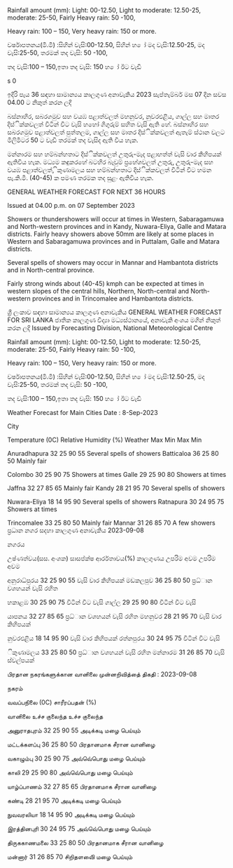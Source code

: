 Rainfall amount (mm): Light: 00-12.50, Light to moderate: 12.50-25, moderate: 25-50, Fairly Heavy rain: 50 -100,

Heavy rain: 100 – 150, Very heavy rain: 150 or more.

වර්ෂාපතනය(මි.මී) :සිහින් වැසි:00-12.50, සිහින් හ ෝ මද වැසි:12.50-25, මද වැසි:25-50, තරමක් තද වැසි: 50 -100,

තද වැසි:100 – 150,ඉතා තද වැසි: 150 හ ෝ ඊට වැඩි

s 0

ඉදිරි පැය 36 සඳහා සාමාන්‍යය කාලගුණ අනාවැකිය 2023 සැප්තැම්බර් මස 07 දින සවස 04.00 ට නිකුත් කරන ලදි

බස්නාහිර, සබරගමුව සහ වයඹ පළාත්වලත් මහනුවර, නුවරඑළිය, ගාල්ල සහ මාතර දිස්ික්කවලත් විටින් විට වැසි හහෝ ගිගුරුම් සහිත වැසි ඇති හේ. බස්නාහිර සහ සබරගමුව පළාත්වලත් පුත්තලම, ගාල්ල සහ මාතර දිස්ික්කවලත් ඇතැම් ස්ථාන වලට මිලිමීටර 50 ට වැඩි තරමක් තද වැසිද ඇති විය හැක.

මන්නාරම සහ හම්බන්හතාට දිස්ික්කවලත් උතුරු-මැද පළාහත්ත් වැසි වාර කිහිපයක් ඇතිවිය හැක. මධ්‍යම කඳුකරහේ බටහිර බෑවුම් ප්‍රහේශවලත් උතුරු, උතුරු-මැද සහ වයඹ පළාත්වලත්, ිකුණාමලය සහ හම්බන්හතාට දිස්ික්කවලත් විටින් විට හමන පැ.කි.මී. (40-45) ක පමණ තරමක තද සුළං ඇතිවිය හැක.

GENERAL WEATHER FORECAST FOR NEXT 36 HOURS

Issued at 04.00 p.m. on 07 September 2023

Showers or thundershowers will occur at times in Western, Sabaragamuwa and North-western provinces and in Kandy, Nuwara-Eliya, Galle and Matara districts. Fairly heavy showers above 50mm are likely at some places in Western and Sabaragamuwa provinces and in Puttalam, Galle and Matara districts.

Several spells of showers may occur in Mannar and Hambantota districts and in North-central province.

Fairly strong winds about (40-45) kmph can be expected at times in western slopes of the central hills, Northern, North-central and North-western provinces and in Trincomalee and Hambantota districts.

ශ්‍රී ලංකාව සඳහා සාමාන්‍යය කාලගුණ අනාවැකිය GENERAL WEATHER FORECAST FOR SRI LANKA ජාතික කාලගුණ විද්‍යා මධ්‍යස්ථානයේ, අනාවැකි අංශය මගින් නිකුත් කරන ලදි Issued by Forecasting Division, National Meteorological Centre

Rainfall amount (mm): Light: 00-12.50, Light to moderate: 12.50-25, moderate: 25-50, Fairly Heavy rain: 50 -100,

Heavy rain: 100 – 150, Very heavy rain: 150 or more.

වර්ෂාපතනය(මි.මී) :සිහින් වැසි:00-12.50, සිහින් හ ෝ මද වැසි:12.50-25, මද වැසි:25-50, තරමක් තද වැසි: 50 -100,

තද වැසි:100 – 150,ඉතා තද වැසි: 150 හ ෝ ඊට වැඩි

Weather Forecast for Main Cities Date : 8-Sep-2023

City

Temperature (0C) Relative Humidity (%) Weather Max Min Max Min

Anuradhapura 32 25 90 55 Several spells of showers Batticaloa 36 25 80 50 Mainly fair

Colombo 30 25 90 75 Showers at times Galle 29 25 90 80 Showers at times

Jaffna 32 27 85 65 Mainly fair Kandy 28 21 95 70 Several spells of showers

Nuwara-Eliya 18 14 95 90 Several spells of showers Ratnapura 30 24 95 75 Showers at times

Trincomalee 33 25 80 50 Mainly fair Mannar 31 26 85 70 A few showers ප්‍රධාන නගර සදහා කාලගුණ අනාවැකිය 2023-09-08

නගරය

උෂ්ණත්වය(සස. අංශක) සාසප්ක්ෂ ආර්රතාවය(%) කාලගුණය උපරිම අවම උපරිම අවම

අනුරාධ්‍පුරය 32 25 90 55 වැසි වාර කිහිපයක් මඩකලපුව 36 25 80 50 ප්‍රධ්‍ාන වශහයන් වැසි රහිත

හකාළඹ 30 25 90 75 විටින් විට වැසි ගාල්ල 29 25 90 80 විටින් විට වැසි

යාපනය 32 27 85 65 ප්‍රධ්‍ාන වශහයන් වැසි රහිත මහනුවර 28 21 95 70 වැසි වාර කිහිපයක්

නුවරඑළිය 18 14 95 90 වැසි වාර කිහිපයක් රත්නපුරය 30 24 95 75 විටින් විට වැසි

ිකුණාමලය 33 25 80 50 ප්‍රධ්‍ාන වශහයන් වැසි රහිත මන්නාරම 31 26 85 70 වැසි ස්වල්පයක්

பிரதான நகரங்களுக்கான வானிலை முன்னறிவித்தை் திகதி : 2023-09-08

நகரம்

வவப்பநிலை (0C) சாரீரப்பதன் (%)

வானிலை உச்ச குலைந்த உச்ச குலைந்த

அனுராதபுரம் 32 25 90 55 அடிக்கடி மழை பெய்யும்

மட்டக்களப்பு 36 25 80 50 பிரதானமாக சீரான வானிழை

வகாழும்பு 30 25 90 75 அவ்வெ்பொது மழை பெய்யும்

காலி 29 25 90 80 அவ்வெ்பொது மழை பெய்யும்

யாழ்ப்பாணம் 32 27 85 65 பிரதானமாக சீரான வானிழை

கண்டி 28 21 95 70 அடிக்கடி மழை பெய்யும்

நுவவரலியா 18 14 95 90 அடிக்கடி மழை பெய்யும்

இரத்தினபுரி 30 24 95 75 அவ்வெ்பொது மழை பெய்யும்

திருககாணமலை 33 25 80 50 பிரதானமாக சீரான வானிழை

மன்னார் 31 26 85 70 சிறிதளவிை் மழை பெய்யும்